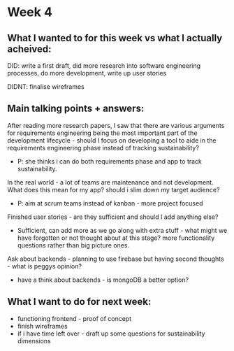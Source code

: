 # Week 4

## What I wanted to for this week vs what I actually acheived:

DID: write a first draft, did more research into software engineering processes, do more development, write up user stories

DIDNT: finalise wireframes

## Main talking points + answers:

After reading more research papers, I saw that there are various arguments for requirements engineering being the most important part of the development lifecycle - should I focus on developing a tool to aide in the requirements engineering phase instead of tracking sustainability?

- P: she thinks i can do both requirements phase and app to track sustainability.

In the real world - a lot of teams are maintenance and not development. What does this mean for my app? should i slim down my target audience?

- P: aim at scrum teams instead of kanban - more project focused

Finished user stories - are they sufficient and should I add anything else?

- Sufficient, can add more as we go along with extra stuff - what might we have forgotten or not thought about at this stage? more functionality questions rather than big picture ones.

Ask about backends - planning to use firebase but having second thoughts - what is peggys opinion?

- have a think about backends - is mongoDB a better option?

## What I want to do for next week:

- functioning frontend - proof of concept
- finish wireframes
- if i have time left over - draft up some questions for sustainability dimensions
